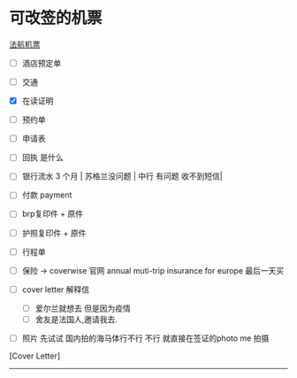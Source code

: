 # 可改签的机票
[法航机票](https://wwws.airfrance.co.uk/)

- [ ] 酒店预定单
- [ ] 交通
- [x] 在读证明
- [ ] 预约单
- [ ] 申请表
- [ ] 回执 是什么
- [ ] 银行流水 3 个月 | 苏格兰没问题 | 中行 有问题 收不到短信|
- [ ] 付款 payment
- [ ] brp复印件 + 原件
- [ ] 护照复印件 + 原件
- [ ] 行程单
- [ ] 保险 -> coverwise 官网 annual muti-trip insurance for europe 最后一天买
- [ ] cover letter 解释信
	- [ ] 爱尔兰就想去 但是因为疫情
	- [ ] 舍友是法国人,邀请我去.
- [ ] 照片 
	先试试 国内拍的海马体行不行
	不行 就直接在签证的photo me 拍摄







[Cover Letter]

---








